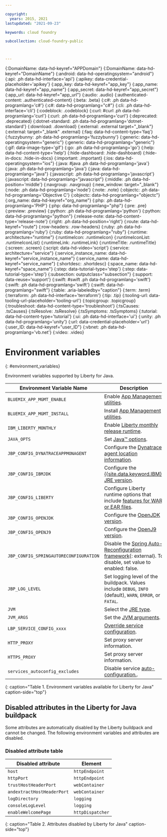 ```yaml
---

copyright:
  years: 2015, 2021
lastupdated: "2021-09-23"

keywords: cloud foundry

subcollection: cloud-foundry-public



---
```



{:DomainName: data-hd-keyref="APPDomain"}
{:DomainName: data-hd-keyref="DomainName"}
{:android: data-hd-operatingsystem="android"}
{:api: .ph data-hd-interface='api'}
{:apikey: data-credential-placeholder='apikey'}
{:app_key: data-hd-keyref="app_key"}
{:app_name: data-hd-keyref="app_name"}
{:app_secret: data-hd-keyref="app_secret"}
{:app_url: data-hd-keyref="app_url"}
{:audio: .audio}
{:authenticated-content: .authenticated-content}
{:beta: .beta}
{:c#: .ph data-hd-programlang='c#'}
{:c#: data-hd-programlang="c#"}
{:cli: .ph data-hd-interface='cli'}
{:codeblock: .codeblock}
{:curl: #curl .ph data-hd-programlang='curl'}
{:curl: .ph data-hd-programlang='curl'}
{:deprecated: .deprecated}
{:dotnet-standard: .ph data-hd-programlang='dotnet-standard'}
{:download: .download}
{:external: .external target="_blank"}
{:external: target="_blank" .external}
{:faq: data-hd-content-type='faq'}
{:fuzzybunny: .ph data-hd-programlang='fuzzybunny'}
{:generic: data-hd-operatingsystem="generic"}
{:generic: data-hd-programlang="generic"}
{:gif: data-image-type='gif'}
{:go: .ph data-hd-programlang='go'}
{:help: data-hd-content-type='help'}
{:hide-dashboard: .hide-dashboard}
{:hide-in-docs: .hide-in-docs}
{:important: .important}
{:ios: data-hd-operatingsystem="ios"}
{:java: #java .ph data-hd-programlang='java'}
{:java: .ph data-hd-programlang='java'}
{:java: data-hd-programlang="java"}
{:javascript: .ph data-hd-programlang='javascript'}
{:javascript: data-hd-programlang="javascript"}
{:middle: .ph data-hd-position='middle'}
{:navgroup: .navgroup}
{:new_window: target="_blank"}
{:node: .ph data-hd-programlang='node'}
{:note: .note}
{:objectc: .ph data-hd-programlang='Objective C'}
{:objectc: data-hd-programlang="objectc"}
{:org_name: data-hd-keyref="org_name"}
{:php: .ph data-hd-programlang='PHP'}
{:php: data-hd-programlang="php"}
{:pre: .pre}
{:preview: .preview}
{:python: .ph data-hd-programlang='python'}
{:python: data-hd-programlang="python"}
{:release-note: data-hd-content-type='release-note'}
{:right: .ph data-hd-position='right'}
{:route: data-hd-keyref="route"}
{:row-headers: .row-headers}
{:ruby: .ph data-hd-programlang='ruby'}
{:ruby: data-hd-programlang="ruby"}
{:runtime: architecture="runtime"}
{:runtimeIcon: .runtimeIcon}
{:runtimeIconList: .runtimeIconList}
{:runtimeLink: .runtimeLink}
{:runtimeTitle: .runtimeTitle}
{:screen: .screen}
{:script: data-hd-video='script'}
{:service: architecture="service"}
{:service_instance_name: data-hd-keyref="service_instance_name"}
{:service_name: data-hd-keyref="service_name"}
{:shortdesc: .shortdesc}
{:space_name: data-hd-keyref="space_name"}
{:step: data-tutorial-type='step'}
{:step: data-tutorial-type='step'} 
{:subsection: outputclass="subsection"}
{:support: data-reuse='support'}
{:swift: #swift .ph data-hd-programlang='swift'}
{:swift: .ph data-hd-programlang='swift'}
{:swift: data-hd-programlang="swift"}
{:table: .aria-labeledby="caption"}
{:term: .term}
{:terraform: .ph data-hd-interface='terraform'}
{:tip: .tip}
{:tooling-url: data-tooling-url-placeholder='tooling-url'}
{:topicgroup: .topicgroup}
{:troubleshoot: data-hd-content-type='troubleshoot'}
{:tsCauses: .tsCauses}
{:tsResolve: .tsResolve}
{:tsSymptoms: .tsSymptoms}
{:tutorial: data-hd-content-type='tutorial'}
{:ui: .ph data-hd-interface='ui'}
{:unity: .ph data-hd-programlang='unity'}
{:url: data-credential-placeholder='url'}
{:user_ID: data-hd-keyref="user_ID"}
{:vbnet: .ph data-hd-programlang='vb.net'}
{:video: .video}


# Environment variables
{: #environment_variables}

Environment variables supported by Liberty for Java.


Environment Variable Name              | Description
---------------------------------------|------------------------------------------------------------------------------------------------------------------------------------------------------------------------------------------------------------------
`BLUEMIX_APP_MGMT_ENABLE`              | Enable [App Management utilities](/docs/cloud-foundry-public?topic=cloud-foundry-public-app_management).
`BLUEMIX_APP_MGMT_INSTALL`             | Install [App Management utilities](/docs/cloud-foundry-public?topic=cloud-foundry-public-app_management).
`IBM_LIBERTY_MONTHLY`                  | Enable [Liberty monthly release runtime](/docs/cloud-foundry-public?topic=cloud-foundry-public-using_monthly_runtime).
`JAVA_OPTS`                            | Set [Java&trade; options](/docs/cloud-foundry-public?topic=cloud-foundry-public-customizing_jre).
`JBP_CONFIG_DYNATRACEAPPMONAGENT`      | Configure the [Dynatrace agent location information](/docs/cloud-foundry-public?topic=cloud-foundry-public-using_dynatrace).
`JBP_CONFIG_IBMJDK`                    | Configure the [{{site.data.keyword.IBM}} JRE version](/docs/cloud-foundry-public?topic=cloud-foundry-public-customizing_jre).
`JBP_CONFIG_LIBERTY`                   | Configure Liberty runtime options that include [features for WAR or EAR files](/docs/cloud-foundry-public?topic=cloud-foundry-public-options_for_pushing#stand_alone_apps).
`JBP_CONFIG_OPENJDK`                   | Configure the [OpenJDK version](/docs/cloud-foundry-public?topic=cloud-foundry-public-customizing_jre).
`JBP_CONFIG_OPENJ9`                    | Configure the [OpenJ9 version](/docs/cloud-foundry-public?topic=cloud-foundry-public-customizing_jre).
`JBP_CONFIG_SPRINGAUTORECONFIGURATION` | Disable the [Spring Auto-Reconfiguration framework](https://github.com/cloudfoundry/java-buildpack/blob/main/docs/framework-spring_auto_reconfiguration.md){: external}. To disable, set value to enabled: false.
`JBP_LOG_LEVEL`                        | Set logging level of the buildpack. Values include `DEBUG`, `INFO` (default), `WARN`, `ERROR`, or `FATAL`.
`JVM`                                  | Select the [JRE type](/docs/cloud-foundry-public?topic=cloud-foundry-public-customizing_jre).
`JVM_ARGS`                             | Set the [JVM arguments](/docs/cloud-foundry-public?topic=cloud-foundry-public-customizing_jre).
`LBP_SERVICE_CONFIG_xxxx`              | [Override service configuration](/docs/cloud-foundry-public?topic=cloud-foundry-public-auto_config#override_service_config).
`HTTP_PROXY`                           | Set proxy server information.
`HTTPS_PROXY`                          | Set proxy server information.
`services_autoconfig_excludes`         | Disable service [auto-configuration.](/docs/cloud-foundry-public?topic=cloud-foundry-public-auto_config#opting_out).
{: caption="Table 1. Environment variables available for Liberty for Java" caption-side="top"}

## Disabled attributes in the Liberty for Java buildpack

Some attributes are automatically disabled by the Liberty buildpack and cannot be changed. The following environment variables and attributes are disabled.

### Disabled attribute table


Disabled attribute         | Element
---------------------------|-----------------
`host`                     | `httpEndpoint`
`httpPort`                 | `httpEndpoint`
`trustHostHeaderPort`      | `webContainer`
`andextractHostHeaderPort` | `webContainer`
`logDirectory`             | `logging`
`consoleLogLevel`          | `logging`
`enableWelcomePage`        | `httpDispatcher`
{: caption="Table 2. Attributes disabled by Liberty for Java" caption-side="top"}


